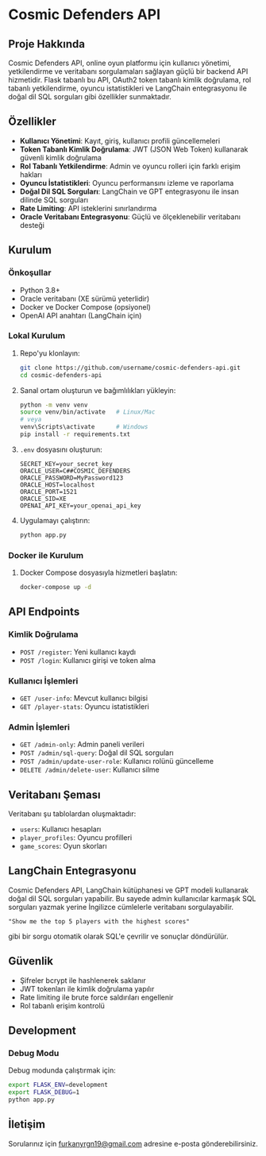 # Cosmic Defenders API

## Proje Hakkında

Cosmic Defenders API, online oyun platformu için kullanıcı yönetimi, yetkilendirme ve veritabanı sorgulamaları sağlayan güçlü bir backend API hizmetidir. Flask tabanlı bu API, OAuth2 token tabanlı kimlik doğrulama, rol tabanlı yetkilendirme, oyuncu istatistikleri ve LangChain entegrasyonu ile doğal dil SQL sorguları gibi özellikler sunmaktadır.

## Özellikler

- **Kullanıcı Yönetimi**: Kayıt, giriş, kullanıcı profili güncellemeleri
- **Token Tabanlı Kimlik Doğrulama**: JWT (JSON Web Token) kullanarak güvenli kimlik doğrulama
- **Rol Tabanlı Yetkilendirme**: Admin ve oyuncu rolleri için farklı erişim hakları
- **Oyuncu İstatistikleri**: Oyuncu performansını izleme ve raporlama
- **Doğal Dil SQL Sorguları**: LangChain ve GPT entegrasyonu ile insan dilinde SQL sorguları
- **Rate Limiting**: API isteklerini sınırlandırma
- **Oracle Veritabanı Entegrasyonu**: Güçlü ve ölçeklenebilir veritabanı desteği

## Kurulum

### Önkoşullar

- Python 3.8+
- Oracle veritabanı (XE sürümü yeterlidir)
- Docker ve Docker Compose (opsiyonel)
- OpenAI API anahtarı (LangChain için)

### Lokal Kurulum

1. Repo'yu klonlayın:
   ```bash
   git clone https://github.com/username/cosmic-defenders-api.git
   cd cosmic-defenders-api
   ```

2. Sanal ortam oluşturun ve bağımlılıkları yükleyin:
   ```bash
   python -m venv venv
   source venv/bin/activate   # Linux/Mac
   # veya
   venv\Scripts\activate      # Windows
   pip install -r requirements.txt
   ```

3. `.env` dosyasını oluşturun:
   ```
   SECRET_KEY=your_secret_key
   ORACLE_USER=C##COSMIC_DEFENDERS
   ORACLE_PASSWORD=MyPassword123
   ORACLE_HOST=localhost
   ORACLE_PORT=1521
   ORACLE_SID=XE
   OPENAI_API_KEY=your_openai_api_key
   ```

4. Uygulamayı çalıştırın:
   ```bash
   python app.py
   ```

### Docker ile Kurulum

1. Docker Compose dosyasıyla hizmetleri başlatın:
   ```bash
   docker-compose up -d
   ```

## API Endpoints

### Kimlik Doğrulama

- `POST /register`: Yeni kullanıcı kaydı
- `POST /login`: Kullanıcı girişi ve token alma

### Kullanıcı İşlemleri

- `GET /user-info`: Mevcut kullanıcı bilgisi
- `GET /player-stats`: Oyuncu istatistikleri

### Admin İşlemleri

- `GET /admin-only`: Admin paneli verileri
- `POST /admin/sql-query`: Doğal dil SQL sorguları
- `POST /admin/update-user-role`: Kullanıcı rolünü güncelleme
- `DELETE /admin/delete-user`: Kullanıcı silme

## Veritabanı Şeması

Veritabanı şu tablolardan oluşmaktadır:

- `users`: Kullanıcı hesapları
- `player_profiles`: Oyuncu profilleri
- `game_scores`: Oyun skorları

## LangChain Entegrasyonu

Cosmic Defenders API, LangChain kütüphanesi ve GPT modeli kullanarak doğal dil SQL sorguları yapabilir. Bu sayede admin kullanıcılar karmaşık SQL sorguları yazmak yerine İngilizce cümlelerle veritabanı sorgulayabilir.

```
"Show me the top 5 players with the highest scores"
```

gibi bir sorgu otomatik olarak SQL'e çevrilir ve sonuçlar döndürülür.

## Güvenlik

- Şifreler bcrypt ile hashlenerek saklanır
- JWT tokenları ile kimlik doğrulama yapılır
- Rate limiting ile brute force saldırıları engellenir
- Rol tabanlı erişim kontrolü

## Development

### Debug Modu

Debug modunda çalıştırmak için:

```bash
export FLASK_ENV=development
export FLASK_DEBUG=1
python app.py
```

## İletişim

Sorularınız için furkanyrgn19@gmail.com adresine e-posta gönderebilirsiniz.
